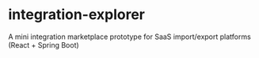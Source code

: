 # integration-explorer
A mini integration marketplace prototype for SaaS import/export platforms (React + Spring Boot)
